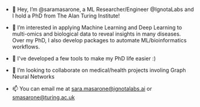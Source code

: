 

- 👋 Hey, I’m @saramasarone, a ML Researcher/Engineer @IgnotaLabs and I hold a PhD from The Alan Turing Institute!

- 👀 I’m interested in applying Machine Learning and Deep Learning to multi-omics and biological data to reveal insights in many diseases. Over my PhD, I also develop packages to automate ML/bioinformatics workflows.
 
- 🌱 I've developed a few tools to make my PhD life easier :)

- 🏩 I’m looking to collaborate on medical/health projects involing Graph Neural Networks

- 📫 You can email me at sara.masarone@ignotalabs.ai or smasarone@turing.ac.uk


<!---
saramasarone/saramasarone is a ✨ special ✨ repository because its `README.md` (this file) appears on your GitHub profile.
You can click the Preview link to take a look at your changes.
--->
